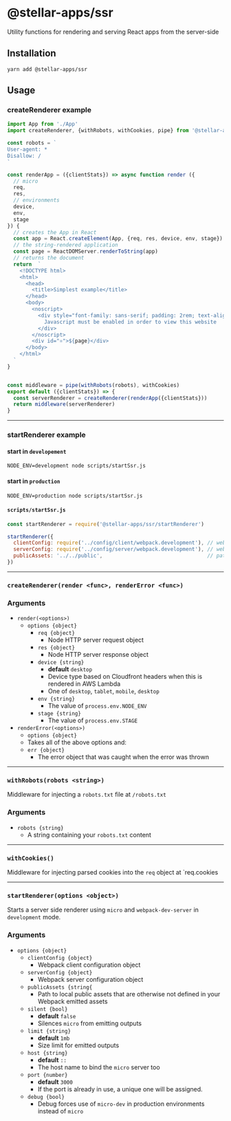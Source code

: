 # @stellar-apps/ssr
Utility functions for rendering and serving React apps from the server-side

## Installation
`yarn add @stellar-apps/ssr`

## Usage
### createRenderer example
```js
import App from './App'
import createRenderer, {withRobots, withCookies, pipe} from '@stellar-apps/ssr/createRenderer'

const robots = `
User-agent: *
Disallow: /
`

const renderApp = ({clientStats}) => async function render ({
  // micro
  req,
  res,
  // environments
  device,
  env,
  stage
}) {
  // creates the App in React
  const app = React.createElement(App, {req, res, device, env, stage})
  // the string-rendered application
  const page = ReactDOMServer.renderToString(app)
  // returns the document
  return  `
    <!DOCTYPE html>
    <html>
      <head>
        <title>Simplest example</title>
      </head>
      <body>
        <noscript>
          <div style="font-family: sans-serif; padding: 2rem; text-align: center;">
            Javascript must be enabled in order to view this website
          </div>
        </noscript>
        <div id="⚛️">${page}</div>
      </body>
    </html>
  `
}


const middleware = pipe(withRobots(robots), withCookies)
export default ({clientStats}) => {
  const serverRenderer = createRenderer(renderApp({clientStats}))
  return middleware(serverRenderer)
}
```

-----

### startRenderer example
#### start in `developement`
`NODE_ENV=development node scripts/startSsr.js`

#### start in `production`
`NODE_ENV=production node scripts/startSsr.js`

#### `scripts/startSsr.js`
```js
const startRenderer = require('@stellar-apps/ssr/startRenderer')

startRenderer({
  clientConfig: require('../config/client/webpack.development'), // webpack client config
  serverConfig: require('../config/server/webpack.development'), // webpack server config
  publicAssets: '../../public',                                  // path to local public assets
})
```

-----

### `createRenderer(render <func>, renderError <func>)`
### Arguments
- `render(<options>)`
  - `options {object}`
    - `req {object}`
        - Node HTTP server request object
    - `res {object}`
        - Node HTTP server response object
    - `device {string}`
        - **default** `desktop`
        - Device type based on Cloudfront headers when this is rendered in AWS Lambda
        - One of `desktop`, `tablet`, `mobile`, `desktop`
    - `env {string}`
        - The value of `process.env.NODE_ENV`
    - `stage {string}`
        - The value of `process.env.STAGE`
- `renderError(<options>)`
   - `options {object}`
    - Takes all of the above options and:
    - `err {object}`
        - The error object that was caught when the error was thrown

-----
  
### `withRobots(robots <string>)`
Middleware for injecting a `robots.txt` file at `/robots.txt`
### Arguments
- `robots {string}`
    - A string containing your `robots.txt` content

-----

### `withCookies()`
Middleware for injecting parsed cookies into the `req` object at `req.cookies

-----

### `startRenderer(options <object>)`
Starts a server side renderer using `micro` and `webpack-dev-server` in `development` mode.

### Arguments
- `options {object}`
    - `clientConfig {object}`
        - Webpack client configuration object
    - `serverConfig {object}`
        - Webpack server configuration object
    - `publicAssets {string{`
        - Path to local public assets that are otherwise not defined in your
          Webpack emitted assets
    - `silent {bool}`
        - **default** `false`
        - Silences `micro` from emitting outputs
    - `limit {string}`
        - **default** `1mb`
        - Size limit for emitted outputs
    - `host {string}`
        - **default** `::`
        - The host name to bind the `micro` server too
    - `port {number}`
        - **default** `3000`
        - If the port is already in use, a unique one will be assigned.
    - `debug {bool}`
        - Debug forces use of `micro-dev` in production environments instead of `micro`